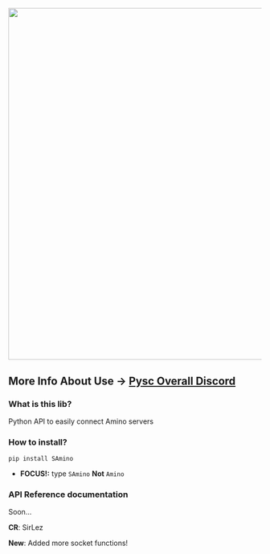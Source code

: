 <h1 align="center">
  <br>
  <a href="https://discord.gg/8R6YAmApdV"><img src="https://h.top4top.io/p_2088b2c5m1.jpg" width="700"></a>
  <br>
</h1>

## More Info About Use -> [Pysc Overall Discord](https://discord.gg/8R6YAmApdV)

### What is this lib?
Python API to easily connect Amino servers

### How to install?
`pip install SAmino`
- **FOCUS!:** type `SAmino` **Not** `Amino`

### API Reference documentation
Soon...

**CR**: SirLez

**New**: Added more socket functions!
